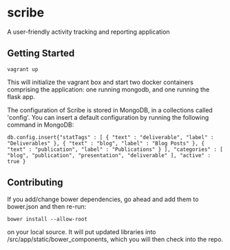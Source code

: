 scribe
======

A user-friendly activity tracking and reporting application

## Getting Started

    vagrant up

This will initialize the vagrant box and start two docker containers comprising the application: one running mongodb, and one running the flask app.

The configuration of Scribe is stored in MongoDB, in a collections called 'config'. You can insert a default configuration by running the following command in MongoDB:

    db.config.insert{"statTags" : [ { "text" : "deliverable", "label" : "Deliverables" }, { "text" : "blog", "label" : "Blog Posts" }, { "text" : "publication", "label" : "Publications" } ], "categories" : [ "blog", "publication", "presentation", "deliverable" ], "active" : true }

## Contributing

If you add/change bower dependencies, go ahead and add them to bower.json and then re-run:

    bower install --allow-root

on your local source. It will put updated libraries into /src/app/static/bower_components, which you will then check into the repo.
